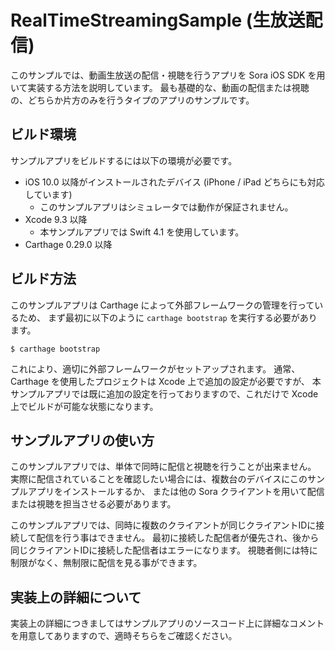 # RealTimeStreamingSample (生放送配信)

このサンプルでは、動画生放送の配信・視聴を行うアプリを Sora iOS SDK を用いて実装する方法を説明しています。
最も基礎的な、動画の配信または視聴の、どちらか片方のみを行うタイプのアプリのサンプルです。

## ビルド環境

サンプルアプリをビルドするには以下の環境が必要です。

- iOS 10.0 以降がインストールされたデバイス (iPhone / iPad どちらにも対応しています)
  - このサンプルアプリはシミュレータでは動作が保証されません。
- Xcode 9.3 以降
  - 本サンプルアプリでは Swift 4.1 を使用しています。
- Carthage 0.29.0 以降

## ビルド方法

このサンプルアプリは Carthage によって外部フレームワークの管理を行っているため、
まず最初に以下のように `carthage bootstrap` を実行する必要があります。

```
$ carthage bootstrap
```

これにより、適切に外部フレームワークがセットアップされます。
通常、 Carthage を使用したプロジェクトは Xcode 上で追加の設定が必要ですが、
本サンプルアプリでは既に追加の設定を行っておりますので、これだけで Xcode 上でビルドが可能な状態になります。

## サンプルアプリの使い方

このサンプルアプリでは、単体で同時に配信と視聴を行うことが出来ません。
実際に配信されていることを確認したい場合には、複数台のデバイスにこのサンプルアプリをインストールするか、
または他の Sora クライアントを用いて配信または視聴を担当させる必要があります。

このサンプルアプリでは、同時に複数のクライアントが同じクライアントIDに接続して配信を行う事はできません。
最初に接続した配信者が優先され、後から同じクライアントIDに接続した配信者はエラーになります。
視聴者側には特に制限がなく、無制限に配信を見る事ができます。

## 実装上の詳細について

実装上の詳細につきましてはサンプルアプリのソースコード上に詳細なコメントを用意してありますので、適時そちらをご確認ください。
